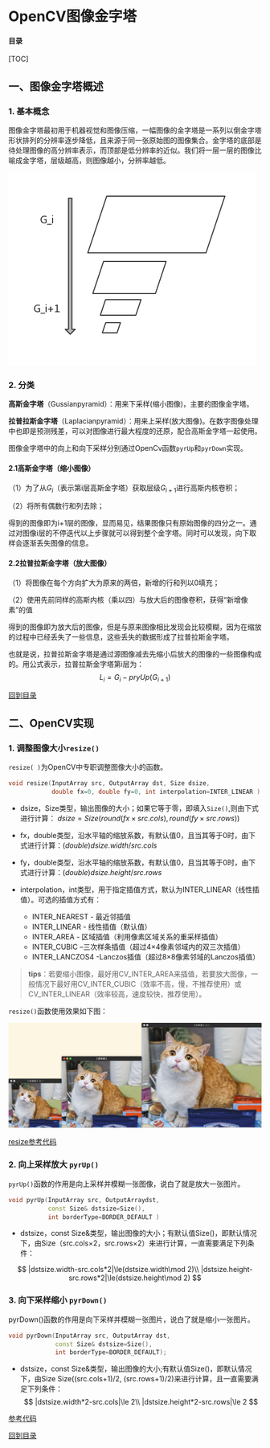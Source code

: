 # OpenCV图像金字塔

#### 目录

[TOC]

## 一、图像金字塔概述

### 1. 基本概念

图像金字塔最初用于机器视觉和图像压缩，一幅图像的金字塔是一系列以倒金字塔形状排列的分辨率逐步降低，且来源于同一张原始图的图像集合。金字塔的底部是待处理图像的高分辨率表示，而顶部是低分辨率的近似。我们将一层一层的图像比喻成金字塔，层级越高，则图像越小，分辨率越低。

![图像金字塔](./pics/图像金字塔.png)

### 2. 分类

**高斯金字塔**（Gussianpyramid）：用来下采样(缩小图像)，主要的图像金字塔。

**拉普拉斯金字塔**（Laplacianpyramid）：用来上采样(放大图像)。在数字图像处理中也即是预测残差，可以对图像进行最大程度的还原，配合高斯金字塔一起使用。

图像金字塔中的向上和向下采样分别通过OpenCv函数`pyrUp`和`pyrDown`实现。

#### 2.1高斯金字塔（缩小图像）

（1）为了从$G_i$（表示第i层高斯金字塔）获取层级$G_{i+1}$进行高斯内核卷积；

（2）将所有偶数行和列去除；

得到的图像即为i+1层的图像，显而易见，结果图像只有原始图像的四分之一。通过对图像i层的不停迭代以上步骤就可以得到整个金字塔。同时可以发现，向下取样会逐渐丢失图像的信息。

#### 2.2拉普拉斯金字塔（放大图像）

（1）将图像在每个方向扩大为原来的两倍，新增的行和列以0填充；

（2）使用先前同样的高斯内核（乘以四）与放大后的图像卷积，获得“新增像素”的值

得到的图像即为放大后的图像，但是与原来图像相比发现会比较模糊，因为在缩放的过程中已经丢失了一些信息，这些丢失的数据形成了拉普拉斯金字塔。

也就是说，拉普拉斯金字塔是通过源图像减去先缩小后放大的图像的一些图像构成的。用公式表示，拉普拉斯金字塔第i层为：
$$
L_i=G_i-pryUp(G_{i+1})
$$

[回到目录](#目录)

## 二、OpenCV实现

### 1. 调整图像大小`resize()`

`resize( )`为OpenCV中专职调整图像大小的函数。

```c++
void resize(InputArray src, OutputArray dst, Size dsize, 
            double fx=0, double fy=0, int interpolation=INTER_LINEAR )
```

- dsize，Size类型，输出图像的大小；如果它等于零，即填入`Size()`,则由下式进行计算：  $dsize=Size(round(fx\times src.cols),round(fy\times src.rows))$

- fx，double类型，沿水平轴的缩放系数，有默认值0，且当其等于0时，由下式进行计算：$(double)dsize.width/src.cols$

- fy，double类型，沿水平轴的缩放系数，有默认值0，且当其等于0时，由下式进行计算：$(double)dsize.height/src.rows$

- interpolation，int类型，用于指定插值方式，默认为INTER_LINEAR（线性插值）。可选的插值方式有：

  * INTER_NEAREST - 最近邻插值
  * INTER_LINEAR - 线性插值（默认值）
  * INTER_AREA - 区域插值（利用像素区域关系的重采样插值）
  * INTER_CUBIC –三次样条插值（超过4×4像素邻域内的双三次插值）
  * INTER_LANCZOS4 -Lanczos插值（超过8×8像素邻域的Lanczos插值）

> **tips**：若要缩小图像，最好用CV_INTER_AREA来插值，若要放大图像，一般情况下最好用CV_INTER_CUBIC（效率不高，慢，不推荐使用）或CV_INTER_LINEAR（效率较高，速度较快，推荐使用）。

`resize()`函数使用效果如下图：

![resize效果](./pics/resize效果.png)

[resize参考代码](<https://github.com/Liuyvjin/OpenCV_begin/tree/master/EX8/myResize.cpp>)

### 2. 向上采样放大 `pyrUp()`

`pyrUp()`函数的作用是向上采样并模糊一张图像，说白了就是放大一张图片。

```cpp
void pyrUp(InputArray src, OutputArraydst, 
           const Size& dstsize=Size(), 
           int borderType=BORDER_DEFAULT )
```

- dstsize，const Size&类型，输出图像的大小；有默认值Size()，即默认情况下，由Size（src.cols×2，src.rows×2）来进行计算，一直需要满足下列条件：

$$
|dstsize.width-src.cols*2|\le(dstsize.width\mod 2)\\
|dstsize.height-src.rows*2|\le(dstsize.height\mod 2)
$$

### 3. 向下采样缩小 `pyrDown()`

pyrDown()函数的作用是向下采样并模糊一张图片，说白了就是缩小一张图片。

```cpp
void pyrDown(InputArray src, OutputArray dst, 
             const Size& dstsize=Size(), 
             int borderType=BORDER_DEFAULT);
```

- dstsize，const Size&类型，输出图像的大小;有默认值Size()，即默认情况下，由Size Size((src.cols+1)/2, (src.rows+1)/2)来进行计算，且一直需要满足下列条件：
  $$
  |dstsize.width*2-src.cols|\le 2\\
  |dstsize.height*2-src.rows|\le 2
  $$
  

[参考代码](<https://github.com/Liuyvjin/OpenCV_begin/tree/master/EX8/comprehensive.cpp>)

[回到目录](#目录)


